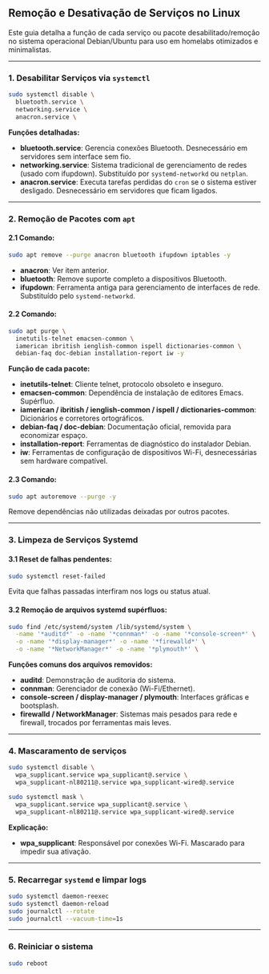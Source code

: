 ## Remoção e Desativação de Serviços no Linux

Este guia detalha a função de cada serviço ou pacote desabilitado/remoção no sistema operacional Debian/Ubuntu para uso em homelabs otimizados e minimalistas.

---

### 1. Desabilitar Serviços via `systemctl`

```bash
sudo systemctl disable \
  bluetooth.service \
  networking.service \
  anacron.service \
```

**Funções detalhadas:**
- **bluetooth.service**: Gerencia conexões Bluetooth. Desnecessário em servidores sem interface sem fio.
- **networking.service**: Sistema tradicional de gerenciamento de redes (usado com ifupdown). Substituído por `systemd-networkd` ou `netplan`.
- **anacron.service**: Executa tarefas perdidas do `cron` se o sistema estiver desligado. Desnecessário em servidores que ficam ligados.

---

### 2. Remoção de Pacotes com `apt`

#### 2.1 Comando:
```bash
sudo apt remove --purge anacron bluetooth ifupdown iptables -y
```

- **anacron**: Ver item anterior.
- **bluetooth**: Remove suporte completo a dispositivos Bluetooth.
- **ifupdown**: Ferramenta antiga para gerenciamento de interfaces de rede. Substituído pelo `systemd-networkd`.

#### 2.2 Comando:
```bash
sudo apt purge \
  inetutils-telnet emacsen-common \
  iamerican ibritish ienglish-common ispell dictionaries-common \
  debian-faq doc-debian installation-report iw -y
```

**Função de cada pacote:**
- **inetutils-telnet**: Cliente telnet, protocolo obsoleto e inseguro.
- **emacsen-common**: Dependência de instalação de editores Emacs. Supérfluo.
- **iamerican / ibritish / ienglish-common / ispell / dictionaries-common**: Dicionários e corretores ortográficos.
- **debian-faq / doc-debian**: Documentação oficial, removida para economizar espaço.
- **installation-report**: Ferramentas de diagnóstico do instalador Debian.
- **iw**: Ferramentas de configuração de dispositivos Wi-Fi, desnecessárias sem hardware compatível.

#### 2.3 Comando:
```bash
sudo apt autoremove --purge -y
```

Remove dependências não utilizadas deixadas por outros pacotes.

---

### 3. Limpeza de Serviços Systemd

#### 3.1 Reset de falhas pendentes:
```bash
sudo systemctl reset-failed
```

Evita que falhas passadas interfiram nos logs ou status atual.

#### 3.2 Remoção de arquivos systemd supérfluos:
```bash
sudo find /etc/systemd/system /lib/systemd/system \
  -name '*auditd*' -o -name '*connman*' -o -name '*console-screen*' \
  -o -name '*display-manager*' -o -name '*firewalld*' \
  -o -name '*NetworkManager*' -o -name '*plymouth*' \
 ```

**Funções comuns dos arquivos removidos:**
- **auditd**: Demonstração de auditoria do sistema.
- **connman**: Gerenciador de conexão (Wi-Fi/Ethernet).
- **console-screen / display-manager / plymouth**: Interfaces gráficas e bootsplash.
- **firewalld / NetworkManager**: Sistemas mais pesados para rede e firewall, trocados por ferramentas mais leves.

---

### 4. Mascaramento de serviços

```bash
sudo systemctl disable \
  wpa_supplicant.service wpa_supplicant@.service \
  wpa_supplicant-nl80211@.service wpa_supplicant-wired@.service

sudo systemctl mask \
  wpa_supplicant.service wpa_supplicant@.service \
  wpa_supplicant-nl80211@.service wpa_supplicant-wired@.service

```

**Explicação:**
- **wpa_supplicant**: Responsável por conexões Wi-Fi. Mascarado para impedir sua ativação.

---

### 5. Recarregar `systemd` e limpar logs

```bash
sudo systemctl daemon-reexec
sudo systemctl daemon-reload
sudo journalctl --rotate
sudo journalctl --vacuum-time=1s
```

---

### 6. Reiniciar o sistema

```bash
sudo reboot
```

